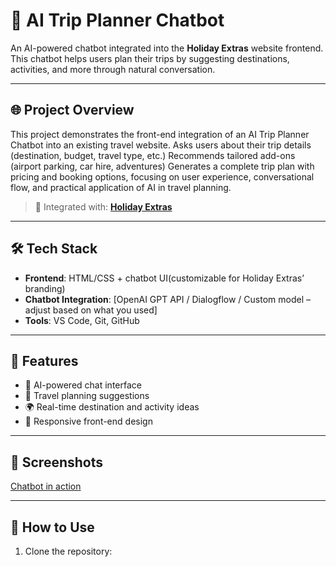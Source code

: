 # 🧠 AI Trip Planner Chatbot

An AI-powered chatbot integrated into the **Holiday Extras** website frontend. This chatbot helps users plan their trips by suggesting destinations, activities, and more through natural conversation.

---

## 🌐 Project Overview

This project demonstrates the front-end integration of an AI Trip Planner Chatbot into an existing travel website. Asks users about their trip details (destination, budget, travel type, etc.) Recommends tailored add-ons (airport parking, car hire, adventures) Generates a complete trip plan with pricing and booking options, focusing on user experience, conversational flow, and practical application of AI in travel planning.

> 📍 Integrated with: [**Holiday Extras**](https://www.holidayextras.com)

---

## 🛠️ Tech Stack

- **Frontend**: HTML/CSS + chatbot UI(customizable for Holiday Extras’ branding)
- **Chatbot Integration**: [OpenAI GPT API / Dialogflow / Custom model – adjust based on what you used]
- **Tools**: VS Code, Git, GitHub

---

## 🎯 Features

- 💬 AI-powered chat interface
- 🧳 Travel planning suggestions
- 🌍 Real-time destination and activity ideas
- 📱 Responsive front-end design

---

## 📸 Screenshots

[Chatbot in action](https://youtu.be/dWdM42Air3Y)

---

## 🚀 How to Use

1. Clone the repository:
